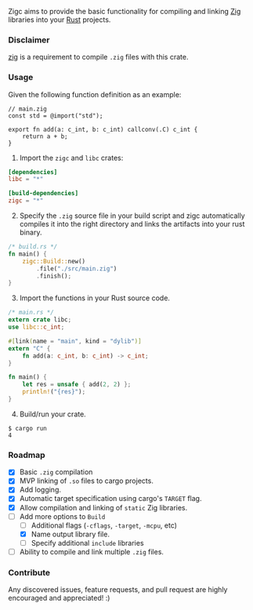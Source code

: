 Zigc aims to provide the basic functionality for compiling and linking [Zig](https://ziglang.org/)
libraries into your [Rust](https://www.rust-lang.org/) projects.

### Disclaimer

[zig](https://ziglang.org/download/) is a requirement to compile `.zig` files with this crate.

### Usage

Given the following function definition as an example:

```zig
// main.zig
const std = @import("std");

export fn add(a: c_int, b: c_int) callconv(.C) c_int {
    return a + b;
}
```

1. Import the `zigc` and `libc` crates:

```toml
[dependencies]
libc = "*"

[build-dependencies]
zigc = "*"
```

2. Specify the `.zig` source file in your build script and zigc automatically compiles it into the right
   directory and links the artifacts into your rust binary.

```rust
/* build.rs */
fn main() {
    zigc::Build::new()
        .file("./src/main.zig")
        .finish();
}
```

3. Import the functions in your Rust source code.

```rust
/* main.rs */
extern crate libc;
use libc::c_int;

#[link(name = "main", kind = "dylib")]
extern "C" {
    fn add(a: c_int, b: c_int) -> c_int;
}

fn main() {
    let res = unsafe { add(2, 2) };
    println!("{res}");
}
```

4. Build/run your crate.

```
$ cargo run
4
```

### Roadmap

- [x] Basic `.zig` compilation
- [x] MVP linking of `.so` files to cargo projects.
- [x] Add logging.
- [x] Automatic target specification using cargo's `TARGET` flag.
- [x] Allow compilation and linking of `static` Zig libraries.
- [ ] Add more options to `Build`
  - [ ] Additional flags (`-cflags`, `-target`, `-mcpu`, etc)
  - [x] Name output library file.
  - [ ] Specify additional `include` libraries
- [ ] Ability to compile and link multiple `.zig` files.

### Contribute

Any discovered issues, feature requests, and pull request are highly encouraged and appreciated! :)
